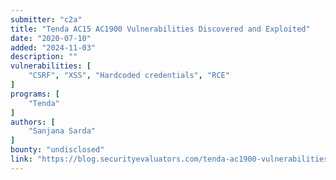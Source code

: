 ```yaml
---
submitter: "c2a"
title: "Tenda AC15 AC1900 Vulnerabilities Discovered and Exploited"
date: "2020-07-10"
added: "2024-11-03"
description: ""
vulnerabilities: [
    "CSRF", "XSS", "Hardcoded credentials", "RCE"
]
programs: [
    "Tenda"
]
authors: [
    "Sanjana Sarda"
]
bounty: "undisclosed"
link: "https://blog.securityevaluators.com/tenda-ac1900-vulnerabilities-discovered-and-exploited-e8e26aa0bc68"
---
```




